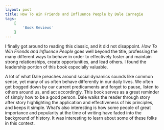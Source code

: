 ```yaml
---
layout: post
title: How To Win Friends and Influence People by Dale Carnegie
tags:
    [
        'Book Reviews'
    ]
---
```


I finally got around to reading this classic, and it did not disappoint. <i>How To Win Friends and Influence People</i> goes well beyond the title, professing the many different ways to behave in order to effectively foster and maintain strong relationships, create opportunities, and lead others. I found the leadership portion of this book especially valuable.

A lot of what Dale preaches around social dynamics sounds like common sense, yet many of us often behave differently in our daily lives. We often get bogged down by our current predicaments and forget to pause, listen to others around us, and act accordingly. This book serves as a great reminder of simply how to be a good person. Dale walks the reader through story after story highlighting the application and effectiveness of his principles, and keeps it simple. What’s also interesting is how some people of great importance and popularity at the time of writing have faded into the background of history. It was interesting to learn about some of these folks in this context.
